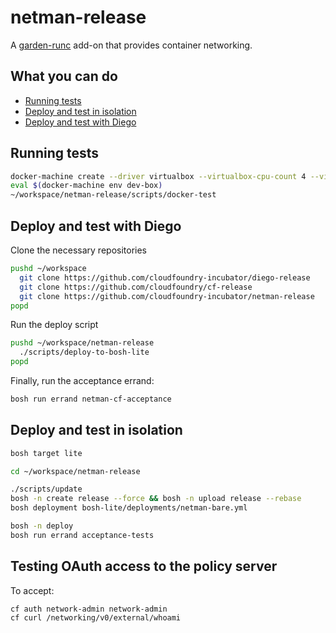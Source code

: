 # netman-release

A [garden-runc](https://github.com/cloudfoundry-incubator/garden-runc-release) add-on
that provides container networking.

## What you can do
- [Running tests](#running-tests)
- [Deploy and test in isolation](#deploy-and-test-in-isolation)
- [Deploy and test with Diego](#deploy-and-test-with-diego)

## Running tests

```bash
docker-machine create --driver virtualbox --virtualbox-cpu-count 4 --virtualbox-memory 2048 dev-box
eval $(docker-machine env dev-box)
~/workspace/netman-release/scripts/docker-test
```


## Deploy and test with Diego

Clone the necessary repositories

```bash
pushd ~/workspace
  git clone https://github.com/cloudfoundry-incubator/diego-release
  git clone https://github.com/cloudfoundry/cf-release
  git clone https://github.com/cloudfoundry-incubator/netman-release
popd
```

Run the deploy script

```bash
pushd ~/workspace/netman-release
  ./scripts/deploy-to-bosh-lite
popd
```

Finally, run the acceptance errand:

```bash
bosh run errand netman-cf-acceptance
```

## Deploy and test in isolation

```bash
bosh target lite

cd ~/workspace/netman-release

./scripts/update
bosh -n create release --force && bosh -n upload release --rebase
bosh deployment bosh-lite/deployments/netman-bare.yml

bosh -n deploy
bosh run errand acceptance-tests
```

## Testing OAuth access to the policy server
To accept:

```
cf auth network-admin network-admin
cf curl /networking/v0/external/whoami
```
